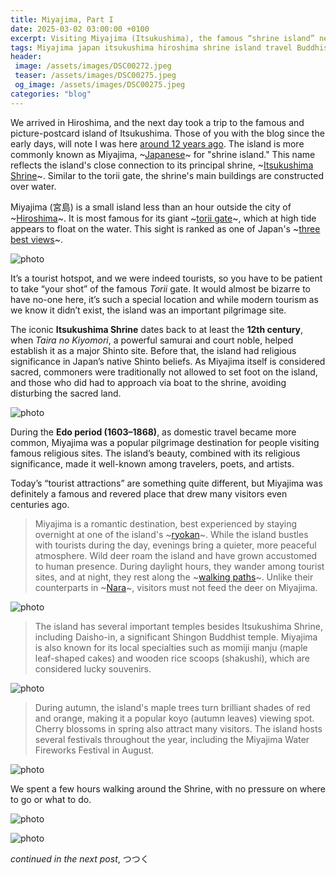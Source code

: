 ```yaml
---
title: Miyajima, Part I
date: 2025-03-02 03:00:00 +0100
excerpt: Visiting Miyajima (Itsukushima), the famous “shrine island” near Hiroshima, is like stepping into a piece of Japan’s spiritual and scenic history. Home to the iconic floating torii gate and the ancient Itsukushima Shrine, this sacred island has been a revered pilgrimage site for centuries. Today, it remains a top destination, offering breathtaking views, historic temples, and encounters with its friendly wild deer. Whether exploring during the bustling daytime or enjoying the island’s peaceful charm at night, Miyajima is a must-visit for history lovers, photographers, and anyone seeking a truly unique experience in Japan.
tags: Miyajima japan itsukushima hiroshima shrine island travel Buddhism
header:
 image: /assets/images/DSC00272.jpeg
 teaser: /assets/images/DSC00275.jpeg
 og_image: /assets/images/DSC00275.jpeg
categories: "blog"
---
```


We arrived in Hiroshima, and the next day took a trip to the famous and picture-postcard island of Itsukushima. Those of you with the blog since the early days, will note I was here [around 12 years ago](/blog/itsukushima-shrinemiyajima-hiroshima-pt-3/). The island is more commonly known as Miyajima, ~[Japanese](https://www.japan-guide.com/e/e621.html)~ for "shrine island." This name reflects the island's close connection to its principal shrine, ~[Itsukushima Shrine](https://www.japan-guide.com/e/e3450.html)~. Similar to the torii gate, the shrine's main buildings are constructed over water.

Miyajima (宮島) is a small island less than an hour outside the city of ~[Hiroshima](https://www.japan-guide.com/e/e2160.html)~. It is most famous for its giant ~[torii gate](https://www.japan-guide.com/e/e2059.html)~, which at high tide appears to float on the water. This sight is ranked as one of Japan's ~[three best views](https://www.japan-guide.com/e/e2250.html)~.

![photo](/assets/images/DSC00285.jpeg)

It’s a tourist hotspot, and we were indeed tourists, so you have to be patient to take “your shot” of the famous *Torii* gate. It would almost be bizarre to have no-one here, it’s such a special location and while modern tourism as we know it didn’t exist, the island was an important pilgrimage site.

The iconic **Itsukushima Shrine** dates back to at least the **12th century**, when *Taira no Kiyomori*, a powerful samurai and court noble, helped establish it as a major Shinto site. Before that, the island had religious significance in Japan’s native Shinto beliefs. As Miyajima itself is considered sacred, commoners were traditionally not allowed to set foot on the island, and those who did had to approach via boat to the shrine, avoiding disturbing the sacred land.

![photo](/assets/images/DSC00276.jpeg)

During the **Edo period (1603–1868)**, as domestic travel became more common, Miyajima was a popular pilgrimage destination for people visiting famous religious sites. The island’s beauty, combined with its religious significance, made it well-known among travelers, poets, and artists.

Today’s “tourist attractions” are something quite different, but Miyajima was definitely a famous and revered place that drew many visitors even centuries ago.

> Miyajima is a romantic destination, best experienced by staying overnight at one of the island's ~[ryokan](https://www.japan-guide.com/e/e2029.html)~. While the island bustles with tourists during the day, evenings bring a quieter, more peaceful atmosphere. Wild deer roam the island and have grown accustomed to human presence. During daylight hours, they wander among tourist sites, and at night, they rest along the ~[walking paths](https://www.japan-guide.com/e/e3456.html)~. Unlike their counterparts in ~[Nara](https://www.japan-guide.com/e/e2165.html)~, visitors must not feed the deer on Miyajima.

![photo](/assets/images/DSC00275.jpeg)

> The island has several important temples besides Itsukushima Shrine, including Daisho-in, a significant Shingon Buddhist temple. Miyajima is also known for its local specialties such as momiji manju (maple leaf-shaped cakes) and wooden rice scoops (shakushi), which are considered lucky souvenirs.

![photo](/assets/images/DSC00299.jpeg)

>During autumn, the island's maple trees turn brilliant shades of red and orange, making it a popular koyo (autumn leaves) viewing spot. Cherry blossoms in spring also attract many visitors. The island hosts several festivals throughout the year, including the Miyajima Water Fireworks Festival in August.

![photo](/assets/images/DSC00298.jpeg)

We spent a few hours walking around the Shrine, with no pressure on where to go or what to do.

![photo](/assets/images/DSC00289.jpeg)

![photo](/assets/images/DSC00284.jpeg)

*continued in the next post*, 
つつく
